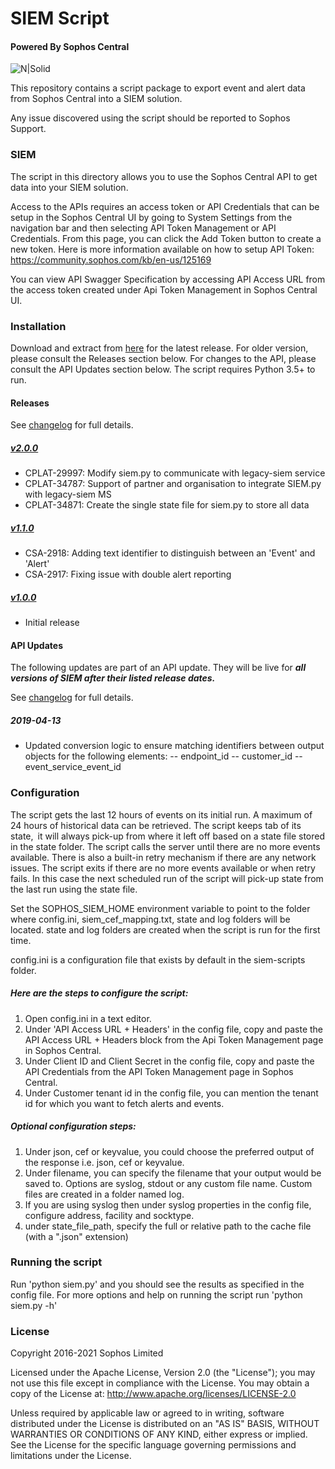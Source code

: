 # SIEM Script

#### Powered By Sophos Central
![N|Solid](https://www.sophos.com/en-us/medialibrary/SophosNext/Images/LP/SophosCentral/central-logo-cir.png?la=en)


This repository contains a script package to export event and alert data from Sophos Central into a SIEM solution.

Any issue discovered using the script should be reported to Sophos Support.


### SIEM

The script in this directory allows you to use the Sophos Central API to get data into your SIEM solution.

Access to the APIs requires an access token or API Credentials that can be setup in the Sophos Central UI by going to System Settings from the navigation bar and then selecting API Token Management or API Credentials. From this page, you can click the Add Token button to create a new token.
Here is more information available on how to setup API Token: https://community.sophos.com/kb/en-us/125169

You can view API Swagger Specification by accessing API Access URL from the access token created under Api Token Management in Sophos Central UI.


### Installation ###

Download and extract from [here](https://github.com/sophos/Sophos-Central-SIEM-Integration/archive/v2.0.0.zip) for the latest release.
For older version, please consult the Releases section below.
For changes to the API, please consult the API Updates section below.
The script requires Python 3.5+ to run.

#### Releases ####

See [changelog](CHANGELOG.md) for full details.


##### [v2.0.0](https://github.com/sophos/Sophos-Central-SIEM-Integration/archive/v2.0.0.zip) #####
* CPLAT-29997: Modify siem.py to communicate with legacy-siem service
* CPLAT-34787: Support of partner and organisation to integrate SIEM.py with legacy-siem MS
* CPLAT-34871: Create the single state file for siem.py to store all data

##### [v1.1.0](https://github.com/sophos/Sophos-Central-SIEM-Integration/archive/v1.1.0.zip) #####
* CSA-2918: Adding text identifier to distinguish between an 'Event' and 'Alert'
* CSA-2917: Fixing issue with double alert reporting

##### [v1.0.0](https://github.com/sophos/Sophos-Central-SIEM-Integration/archive/v1.0.0.zip) #####
* Initial release

#### API Updates ####

The following updates are part of an API update. They will be live for ***all versions of SIEM after their listed release dates.***

See [changelog](CHANGELOG.md) for full details.

##### 2019-04-13 #####
* Updated conversion logic to ensure matching identifiers between output objects for the following elements:
-- endpoint_id --	customer_id --	event_service_event_id

### Configuration ###

The script gets the last 12 hours of events on its initial run. A maximum of 24 hours of historical data can be retrieved. The script keeps tab of its state, it will always pick-up from where it left off based on a state file stored in the state folder. The script calls the server until there are no more events available. There is also a built-in retry mechanism if there are any network issues. The script exits if there are no more events available or when retry fails. In this case the next scheduled run of the script will pick-up state from the last run using the state file.

Set the SOPHOS_SIEM_HOME environment variable to point to the folder where config.ini, siem_cef_mapping.txt, state and log folders will be located. state and log folders are created when the script is run for the first time.

config.ini is a configuration file that exists by default in the siem-scripts folder.

##### Here are the steps to configure the script:
1. Open config.ini in a text editor.
2. Under 'API Access URL + Headers' in the config file, copy and paste the API Access URL + Headers block from the Api Token Management page in Sophos Central.
3. Under Client ID and Client Secret in the config file, copy and paste the API Credentials from the API Token Management page in Sophos Central.
4. Under Customer tenant id in the config file, you can mention the tenant id for which you want to fetch alerts and events.

##### Optional configuration steps:
1. Under json, cef or keyvalue, you could choose the preferred output of the response i.e. json, cef or keyvalue.
2. Under filename, you can specify the filename that your output would be saved to. Options are syslog, stdout or any custom file name. Custom files are created in a folder named log.
3. If you are using syslog then under syslog properties in the config file, configure address, facility and socktype.
4. under state_file_path, specify the full or relative path to the cache file (with a ".json" extension)


### Running the script

Run 'python siem.py' and you should see the results as specified in the config file.
For more options and help on running the script run 'python siem.py -h'


### License

Copyright 2016-2021 Sophos Limited

Licensed under the Apache License, Version 2.0 (the "License"); you may not use this file except in compliance with the License.
You may obtain a copy of the License at:  http://www.apache.org/licenses/LICENSE-2.0

Unless required by applicable law or agreed to in writing, software distributed under the License is distributed on an "AS IS" BASIS, WITHOUT WARRANTIES OR CONDITIONS OF ANY KIND, either express or implied. See the License for the specific language governing permissions and limitations under the License.

